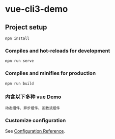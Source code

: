 # vue-cli3-demo

## Project setup
```
npm install
```

### Compiles and hot-reloads for development
```
npm run serve
```

### Compiles and minifies for production
```
npm run build
```

### 内含以下多种 vue Demo
```
动态组件、异步组件、函数式组件
```

### Customize configuration
See [Configuration Reference](https://cli.vuejs.org/config/).
